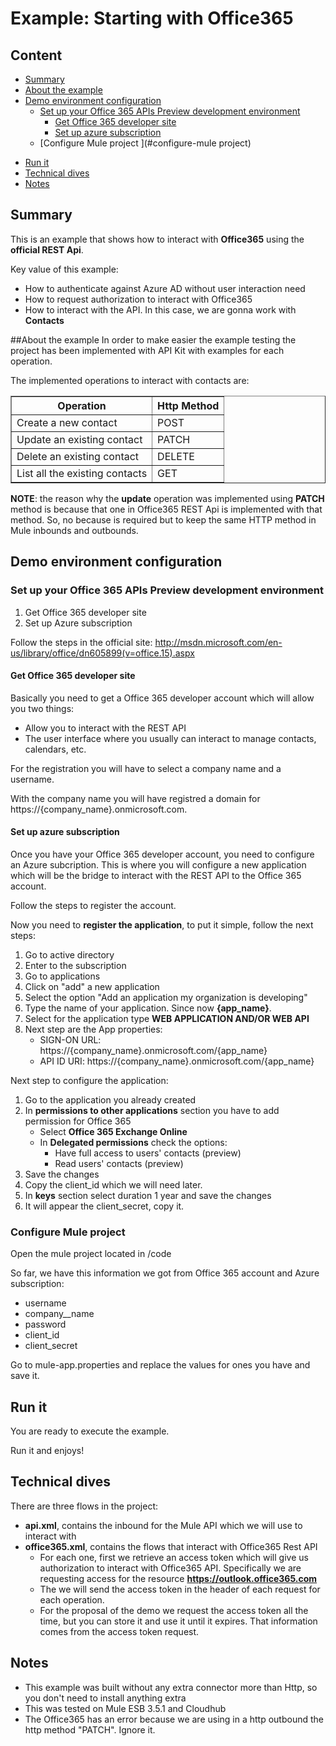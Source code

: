 # Example: Starting with Office365 

## Content

+ [Summary](#summary)
+ [About the example](#about-the-example)
+ [Demo environment configuration](#demo-environment-configuration)
	* [Set up your Office 365 APIs Preview development environment](#set-up–your–office-365-apis-preview-development-environment)
		* [Get Office 365 developer site ](#get-office-365-developer-site)
		* [Set up azure subscription ](#set-up-azure-subscription)
	* [Configure Mule project ](#configure-mule project)		
* [Run it](#run-it)		
* [Technical dives](#technical-dives)		
* [Notes](#notes)		
		
		
## Summary
This is an example that shows how to interact with **Office365** using the **official REST Api**.

Key value of this example:

- How to authenticate against Azure AD without user interaction need
- How to request authorization to interact with Office365
- How to interact with the API. In this case, we are gonna work with **Contacts**

##About the example
In order to make easier the example testing the project has been implemented with API Kit with examples for each operation.

The implemented operations to interact with contacts are:

<table cellspacing="0" cellpadding="5" border="1">
<tr><th>Operation</th><th> Http Method</th></tr>
<tr><td>Create a new contact</td><td> POST</td></tr>
<tr><td>Update an existing contact</td><td> PATCH</td></tr>
<tr><td>Delete an existing contact</td><td> DELETE</td></tr>
<tr><td>List all the existing contacts</td><td> GET</td></tr>
</table>


**NOTE**: the reason why the **update** operation was implemented using **PATCH** method is because that one in Office365 REST Api is implemented with that method. So, no because is required but to keep the same HTTP method in Mule inbounds and outbounds.  

## Demo environment configuration

### Set up your Office 365 APIs Preview development environment

1. Get Office 365 developer site
2. Set up Azure subscription

Follow the steps in the official site: http://msdn.microsoft.com/en-us/library/office/dn605899(v=office.15).aspx

#### Get Office 365 developer site
Basically you need to get a Office 365 developer account which will allow you two things:
- Allow you to interact with the REST API
- The user interface where you usually can interact to manage contacts, calendars, etc.

For the registration you will have to select a company name and a username.

With the company name you will have registred a domain for https://{company_name}.onmicrosoft.com.

#### Set up azure subscription

Once you have your Office 365 developer account, you need to configure an Azure subcription. This is where you will configure a new application which will be the bridge to interact with the REST API to the Office 365 account.

Follow the steps to register the account. 

Now you need to **register the application**, to put it simple, follow the next steps:

1. Go to active directory
2. Enter to the subscription
3. Go to applications
4. Click on "add" a new application  
5. Select the option "Add an application my organization is developing"
6. Type the name of your application. Since now **{app_name}**.
7. Select for the application type **WEB APPLICATION AND/OR WEB API**
8. Next step are the App properties:
	- SIGN-ON URL: https://{company_name}.onmicrosoft.com/{app_name}
	- API ID URI: https://{company_name}.onmicrosoft.com/{app_name}

Next step to configure the application:

1. Go to the application you already created
2. In **permissions to other applications** section you have to add permission for Office 365
	- Select **Office 365 Exchange Online**
	- In **Delegated permissions** check the options:
		- Have full access to users' contacts (preview)
		- Read users' contacts (preview)
3. Save the changes
4. Copy the client_id which we will need later.
5. In **keys** section select duration 1 year and save the changes
6. It will appear the client_secret, copy it.


### Configure Mule project
Open the mule project located in /code

So far, we have this information we got from Office 365 account and Azure subscription:
- username
- company__name
- password
- client_id
- client_secret

Go to mule-app.properties and replace the values for ones you have and save it.

## Run it

You are ready to execute the example. 

Run it and enjoys! 

## Technical dives

There are three flows in the project:

- **api.xml**, contains the inbound for the Mule API which we will use to interact with
- **office365.xml**, contains the flows that interact with Office365 Rest API
	- For each one, first we retrieve an access token which will give us authorization to interact with Office365 API. Specifically we are requesting access for the resource **https://outlook.office365.com**
	- The we will send the access token in the header of each request for each operation.
	- For the proposal of the demo we request the access token all the time, but you can store it and use it until it expires. That information comes from the access token request.

## Notes

- This example was built without any extra connector more than Http, so you don't need to install anything extra
- This was tested on Mule ESB 3.5.1 and Cloudhub
- The Office365 has an error because we are using in a http outbound the http method "PATCH". Ignore it.
